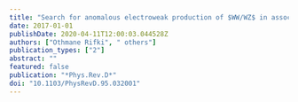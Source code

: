 ```yaml
---
title: "Search for anomalous electroweak production of $WW/WZ$ in association with a high-mass dijet system in $pp$ collisions at $sqrts=8$ TeV with the ATLAS detector"
date: 2017-01-01
publishDate: 2020-04-11T12:00:03.044528Z
authors: ["Othmane Rifki", " others"]
publication_types: ["2"]
abstract: ""
featured: false
publication: "*Phys.Rev.D*"
doi: "10.1103/PhysRevD.95.032001"
---
```



